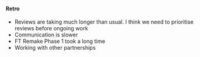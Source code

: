 #### Retro
- Reviews are taking much longer than usual. I think we need to prioritise reviews before ongoing work
- Communication is slower
- FT Remake Phase 1 took a long time
- Working with other partnerships
